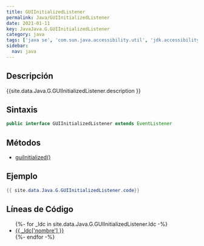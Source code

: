 ```yaml
---
title: GUIInitializedListener
permalink: Java/GUIInitializedListener
date: 2021-01-11
key: JavaJava.G.GUIInitializedListener
category: java
tags: ['java se', 'com.sun.java.accessibility.util', 'jdk.accessibility', 'interface java', 'Java 1.0']
sidebar: 
  nav: java
---
```


## Descripción
{{site.data.Java.G.GUIInitializedListener.description }}

## Sintaxis
~~~java
public interface GUIInitializedListener extends EventListener
~~~

## Métodos
* [guiInitialized()](/Java/GUIInitializedListener/guiInitialized)

## Ejemplo
~~~java
{{ site.data.Java.G.GUIInitializedListener.code}}
~~~

## Líneas de Código
<ul>
{%- for _ldc in site.data.Java.G.GUIInitializedListener.ldc -%}
   <li>
       <a href="{{_ldc['url'] }}">{{ _ldc['nombre'] }}</a>
   </li>
{%- endfor -%}
</ul>
